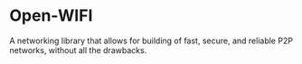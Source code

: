 # Open-WIFI
A networking library that allows for building of fast, secure, and reliable P2P networks, without all the drawbacks.
